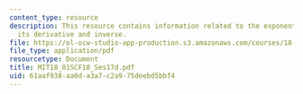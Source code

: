 ```yaml
---
content_type: resource
description: This resource contains information related to the exponential functions,
  its derivative and inverse.
file: https://ol-ocw-studio-app-production.s3.amazonaws.com/courses/18-01sc-single-variable-calculus-fall-2010/61aaf938aa0da3a7c2a975deebd5bbf4_MIT18_01SCF10_Ses17d.pdf
file_type: application/pdf
resourcetype: Document
title: MIT18_01SCF10_Ses17d.pdf
uid: 61aaf938-aa0d-a3a7-c2a9-75deebd5bbf4
---
```

